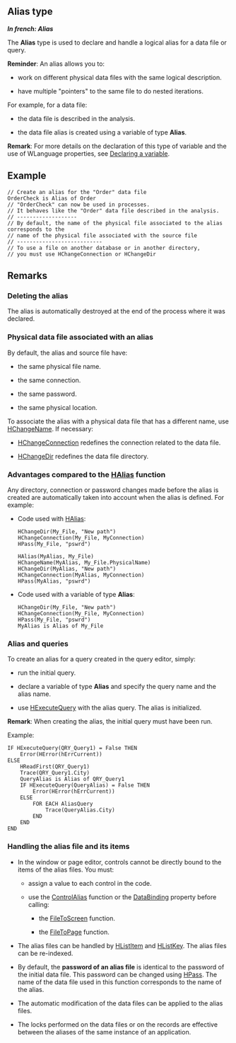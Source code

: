 
## Alias type

***In french: Alias***
				

<a name="XUse"></a>
<a name="Use"></a>
<a name="description"></a>
The **Alias** type is used to declare and handle a logical alias for a data file or query. 

**Reminder**: An alias allows you to: 

- work on different physical data files with the same logical description. 

- have multiple "pointers" to the same file to do nested iterations. 


For example, for a data file: 

- the data file is described in the analysis. 

- the data file alias is created using a variable of type **Alias**.




**Remark**: For more details on the declaration of this type of variable and the use of WLanguage properties, see [Declaring a variable](../Motscles/1514032.md).




<a name="Example1"></a>
<a name="sample_code"></a>

## Example


```wl
// Create an alias for the "Order" data file
OrderCheck is Alias of Order
// "OrderCheck" can now be used in processes.
// It behaves like the "Order" data file described in the analysis.
// -------------------
// By default, the name of the physical file associated to the alias corresponds to the
// name of the physical file associated with the source file 
// ---------------------------
// To use a file on another database or in another directory,
// you must use HChangeConnection or HChangeDir
```

<a name="XSYNTAX"></a>


<a name="NOTE0"></a>
<a name="NOTE0_1"></a>

## Remarks


### Deleting the alias
<a name="deleting_the_alias_ELTPARAGRAPHE000038"></a>

The alias is automatically destroyed at the end of the process where it was declared.
<a name="NOTE0_2"></a>


### Physical data file associated with an alias
<a name="physical_data_file_associated_with_alias_ELTPARAGRAPHE000045"></a>

By default, the alias and source file have: 

- the same physical file name.

- the same connection.

- the same password. 

- the same physical location.  


To associate the alias with a physical data file that has a different name, use [HChangeName](../WDLang4/3044141.md). If necessary: 

- [HChangeConnection](../WDLang4/3044150.md) redefines the connection related to the data file. 

- [HChangeDir](../WDLang4/3044168.md) redefines the data file directory.







<a name="NOTE0_3"></a>


### Advantages compared to the [HAlias](../WDLang4/3044176.md) function
<a name="advantages_compared_the_haliaswdlang43044176md_function_ELTPARAGRAPHE000070"></a>

Any directory, connection or password changes made before the alias is created are automatically taken into account when the alias is defined. 
For example: 

- Code used with [HAlias](../WDLang4/3044176.md): 
	
	```wl
	HChangeDir(My_File, "New path")
	HChangeConnection(My_File, MyConnection)
	HPass(My_File, "pswrd")
	
	HAlias(MyAlias, My_File)
	HChangeName(MyAlias, My_File.PhysicalName)
	HChangeDir(MyAlias, "New path")
	HChangeConnection(MyAlias, MyConnection)
	HPass(MyAlias, "pswrd")
	```


- Code used with a variable of type **Alias**: 
	
	```wl
	HChangeDir(My_File, "New path")
	HChangeConnection(My_File, MyConnection)
	HPass(My_File, "pswrd")
	MyAlias is Alias of My_File
	```










### Alias and queries
<a name="alias_and_queries_ELTPARAGRAPHE000090"></a>

To create an alias for a query created in the query editor, simply:

- run the initial query. 

- declare a variable of type **Alias** and specify the query name and the alias name. 

- use [HExecuteQuery](../WDLang4/3044080.md) with the alias query. The alias is initialized.




**Remark**: When creating the alias, the initial query must have been run.

Example:


```wl
IF HExecuteQuery(QRY_Query1) = False THEN
	Error(HError(hErrCurrent)) 
ELSE
	HReadFirst(QRY_Query1)
	Trace(QRY_Query1.City)
	QueryAlias is Alias of QRY_Query1
	IF HExecuteQuery(QueryAlias) = False THEN
		Error(HError(hErrCurrent)) 
	ELSE
		FOR EACH AliasQuery
			Trace(QueryAlias.City)
		END
	END
END
```

<a name="NOTE0_4"></a>


### Handling the alias file and its items
<a name="handling_the_alias_file_and_its_items_ELTPARAGRAPHE000110"></a>

- In the window or page editor, controls cannot be directly bound to the items of the alias files. You must:

	- assign a value to each control in the code.

	- use the [ControlAlias](../WDLang1/3025016.md) function or the [DataBinding](../Proprietes/2510060.md) property before calling: 

		- the [FileToScreen](../WDLang4/3044210.md) function.

		- the [FileToPage](../WDLang4/3044148.md) function.




- The alias files can be handled by [HListItem](../WDLang4/3044230.md) and [HListKey](../WDLang4/3044060.md). The alias files can be re-indexed.

- By default, the **password of an alias file** is identical to the password of the initial data file. This password can be changed using [HPass](../WDLang4/3044108.md). The name of the data file used in this function corresponds to the name of the alias.

- The automatic modification of the data files can be applied to the alias files.

- The locks performed on the data files or on the records are effective between the aliases of the same instance of an application.




